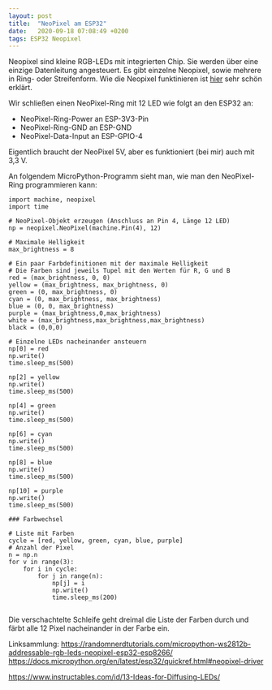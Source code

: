 ```yaml
---
layout: post
title:  "NeoPixel am ESP32"
date:   2020-09-18 07:08:49 +0200
tags: ESP32 Neopixel
---
```


Neopixel sind kleine RGB-LEDs mit integrierten Chip. Sie werden über eine einzige Datenleitung angesteuert. Es gibt einzelne Neopixel, sowie mehrere in Ring- oder Streifenform. Wie die Neopixel funktinieren ist [hier](https://youtu.be/i2EgrplbYKA) sehr schön erklärt.

Wir schließen einen NeoPixel-Ring mit 12 LED wie folgt an den ESP32 an:

* NeoPixel-Ring-Power an ESP-3V3-Pin
* NeoPixel-Ring-GND an ESP-GND
* NeoPixel-Data-Input an ESP-GPIO-4

Eigentlich braucht der NeoPixel 5V, aber es funktioniert (bei mir) auch mit 3,3 V.

An folgendem MicroPython-Programm sieht man, wie man den NeoPixel-Ring programmieren kann:

```
import machine, neopixel
import time

# NeoPixel-Objekt erzeugen (Anschluss an Pin 4, Länge 12 LED)
np = neopixel.NeoPixel(machine.Pin(4), 12)

# Maximale Helligkeit
max_brightness = 8

# Ein paar Farbdefinitionen mit der maximale Helligkeit
# Die Farben sind jeweils Tupel mit den Werten für R, G und B
red = (max_brightness, 0, 0)
yellow = (max_brightness, max_brightness, 0)
green = (0, max_brightness, 0)
cyan = (0, max_brightness, max_brightness)
blue = (0, 0, max_brightness)
purple = (max_brightness,0,max_brightness)
white = (max_brightness,max_brightness,max_brightness)
black = (0,0,0)

# Einzelne LEDs nacheinander ansteuern
np[0] = red
np.write()
time.sleep_ms(500)

np[2] = yellow
np.write()
time.sleep_ms(500)

np[4] = green
np.write()
time.sleep_ms(500)

np[6] = cyan
np.write()
time.sleep_ms(500)

np[8] = blue
np.write()
time.sleep_ms(500)

np[10] = purple
np.write()
time.sleep_ms(500)

### Farbwechsel

# Liste mit Farben
cycle = [red, yellow, green, cyan, blue, purple]
# Anzahl der Pixel
n = np.n
for v in range(3):
    for i in cycle:
        for j in range(n):
            np[j] = i
            np.write()
            time.sleep_ms(200)


```

Die verschachtelte Schleife geht dreimal die Liste der Farben durch und färbt alle 12 Pixel nacheinander in der Farbe ein.


Linksammlung:
https://randomnerdtutorials.com/micropython-ws2812b-addressable-rgb-leds-neopixel-esp32-esp8266/
https://docs.micropython.org/en/latest/esp32/quickref.html#neopixel-driver 


https://www.instructables.com/id/13-Ideas-for-Diffusing-LEDs/